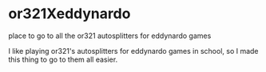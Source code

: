 # or321Xeddynardo
place to go to all the or321 autosplitters for eddynardo games

I like playing or321's autosplitters for eddynardo games in school, so I made this thing to go to them all easier.